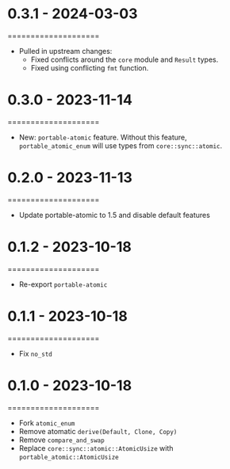# 0.3.1 - 2024-03-03
====================

- Pulled in upstream changes:
  - Fixed conflicts around the `core` module and `Result` types.
  - Fixed using conflicting `fmt` function.

# 0.3.0 - 2023-11-14
====================

- New: `portable-atomic` feature. Without this feature, `portable_atomic_enum` will use types from `core::sync::atomic`.

# 0.2.0 - 2023-11-13
====================

- Update portable-atomic to 1.5 and disable default features

# 0.1.2 - 2023-10-18
====================

- Re-export `portable-atomic`

# 0.1.1 - 2023-10-18
====================

- Fix `no_std`

# 0.1.0 - 2023-10-18
====================

- Fork `atomic_enum`
- Remove atomatic `derive(Default, Clone, Copy)`
- Remove `compare_and_swap`
- Replace `core::sync::atomic::AtomicUsize` with `portable_atomic::AtomicUsize`
